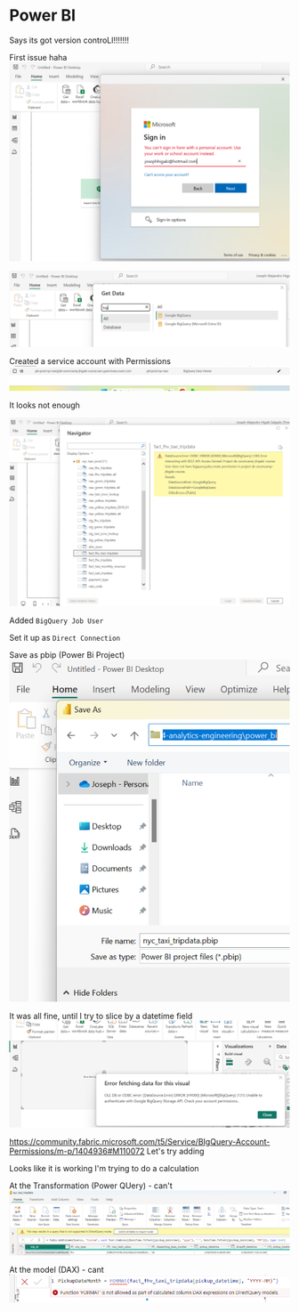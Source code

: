 # Power BI

Says its got version controLl!!!!!!!

First issue haha![alt text](../../_resources/04-analytics-engineering/power_bi/readme.md/image.png)

![alt text](../../_resources/04-analytics-engineering/power_bi/readme.md/image-1.png)

Created a service account with Permissions
![alt text](../../_resources/04-analytics-engineering/power_bi/readme.md/image-3.png)

It looks not enough

![alt text](../../_resources/04-analytics-engineering/power_bi/readme.md/image-2.png)

Added  `BigQuery Job User`

Set it up as `Direct Connection`

Save as pbip (Power Bi Project)
![alt text](../../_resources/04-analytics-engineering/power_bi/readme.md/image-4.png)

It was all fine, until I try to slice by a datetime field
![alt text](../../_resources/04-analytics-engineering/power_bi/readme.md/image-5.png)

https://community.fabric.microsoft.com/t5/Service/BIgQuery-Account-Permissions/m-p/1404936#M110072
Let's try adding 


Looks like it is working
I'm trying to do a calculation

At the Transformation (Power QUery) - can't
![alt text](../../_resources/04-analytics-engineering/power_bi/readme.md/image-7.png)

At the model (DAX) - cant
![alt text](../../_resources/04-analytics-engineering/power_bi/readme.md/image-6.png)